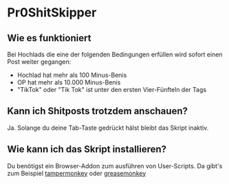 # Pr0ShitSkipper

## Wie es funktioniert
Bei Hochlads die eine der folgenden Bedingungen erfüllen wird sofort einen Post weiter gegangen:
* Hochlad hat mehr als 100 Minus-Benis
* OP hat mehr als 10.000 Minus-Benis
* "TikTok" oder "Tik Tok" ist unter den ersten Vier-Fünfteln der Tags

## Kann ich Shitposts trotzdem anschauen?
Ja. Solange du deine Tab-Taste gedrückt hälst bleibt das Skript inaktiv.

## Wie kann ich das Skript installieren?
Du benötigst ein Browser-Addon zum ausführen von User-Scripts. Da gibt's zum Beispiel [tampermonkey](https://tampermonkey.net) oder [greasemonkey](https://www.greasespot.net)
